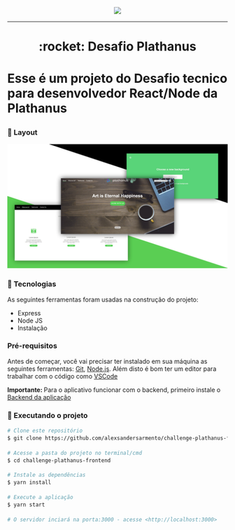 <p align="center">
  <img src="https://camo.githubusercontent.com/24ce563d8d247c0505f66fad7aedd0225415bd4c/68747470733a2f2f706c617468616e75732e636f6d2e62722f696d672f776562736974652f6c6f676f2e706e67">
</p>

<hr>

<h1 align="center">:rocket: Desafio Plathanus <h1/>
	<p>Esse é um projeto do Desafio tecnico para desenvolvedor React/Node da Plathanus</p>

### :art: Layout

![alt text](https://github.com/alexsandersarmento/challenge-plathanus-frontend/blob/main/image-layout.jpg)

### :hammer: Tecnologias 
	
As seguintes ferramentas foram usadas na construção do projeto:
<!--ts-->
  * Express
  * Node JS
  * Instalação
<!--te-->

### Pré-requisitos

Antes de começar, você vai precisar ter instalado em sua máquina as seguintes ferramentas:
[Git](https://git-scm.com), [Node.js](https://nodejs.org/en/). 
Além disto é bom ter um editor para trabalhar com o código como [VSCode](https://code.visualstudio.com/)


<strong>Importante: </strong> Para o aplicativo funcionar com o backend, primeiro instale o [Backend da aplicação](https://github.com/alexsandersarmento/challenge-plathanus-backend)

### 🎲 Executando o projeto

```bash
# Clone este repositório
$ git clone https://github.com/alexsandersarmento/challenge-plathanus-frontend.git

# Acesse a pasta do projeto no terminal/cmd
$ cd challenge-plathanus-frontend

# Instale as dependências
$ yarn install

# Execute a aplicação 
$ yarn start

# O servidor inciará na porta:3000 - acesse <http://localhost:3000>
```
